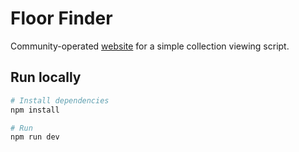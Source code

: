# Floor Finder

Community-operated [website](https://www.floorfinder.vercel.app/) for a simple collection viewing script.

## Run locally

```bash
# Install dependencies
npm install

# Run
npm run dev
```

